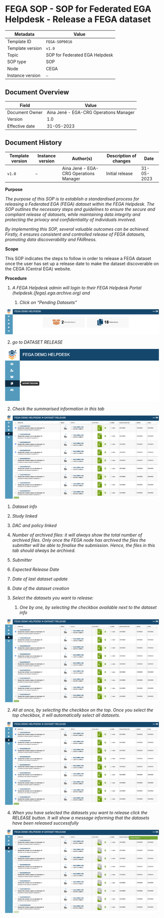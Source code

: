# FEGA SOP - SOP for Federated EGA Helpdesk - Release a FEGA dataset

| Metadata | Value |
| -- | -- |
| Template ID | `FEGA-SOP0016` |
| Template version | `v1.0` |
| Topic | SOP for Federated EGA Helpdesk |
| SOP type | SOP |
| Node | CEGA |
| Instance version | `—` |

## Document Overview

| Field | Value |
| -- | -- |
| Document Owner | Aina Jené - EGA-CRG Operations Manager |
| Version | 1.0 |
| Effective date | 31-05-2023 |

## Document History

| Template version | Instance version | Author(s) | Description of changes | Date |
| -- | -- | -- | -- | -- |
| `v1.0` | `—` | Aina Jené - EGA-CRG Operations Manager | Initial release | 31-05-2023 |

**Purpose**

*The purpose of this SOP is to establish a standardised process for
releasing a Federated EGA (FEGA) dataset within the FEGA Helpdesk. The
SOP outlines the necessary steps and guidelines to ensure the secure and
compliant release of datasets, while maintaining data integrity and
protecting the privacy and confidentiality of individuals involved.*

*By implementing this SOP, several valuable outcomes can be achieved.
Firstly, it ensures consistent and controlled release of FEGA datasets,
promoting data discoverability and FAIRness.*

**Scope**

This SOP indicates the steps to follow in order to release a FEGA
dataset once the user has set up a release date to make the dataset
discoverable on the CEGA (Central EGA) website.

**Procedure**

1.  *A FEGA Helpdesk admin will login to their FEGA Helpdesk Portal
    (helpdesk.{fega}.ega.archive.org) and*

    1.  *Click on “Pending Datasets”*

![ ](../docs/images/FEGA-SOP0016_image_1.png)

2.  *go to DATASET RELEASE*

![ ](../docs/images/FEGA-SOP0016_image_2.png)

2.  *Check the summarised information in this tab*

![ ](../docs/images/FEGA-SOP0016_image_5.png)

1.  *Dataset info*

2.  *Study linked*

3.  *DAC and policy linked*

4.  *Number of archived files: it will always show the total number of
    archived files. Only once the FEGA node has archived the files the
    submitter will be able to finalise the submission. Hence, the files
    in this tab should always be archived.*

5.  *Submitter*

6.  *Expected Release Date*

7.  *Date of last dataset update*

8.  *Date of the dataset creation*

<!-- -->

3.  *Select the datasets you want to release:*

    1.  *One by one, by selecting the checkbox available next to the
        dataset info*

![ ](../docs/images/FEGA-SOP0016_image_5.png)

2.  *All at once, by selecting the checkbox on the top. Once you select
    the top checkbox, it will automatically select all datasets.*

![ ](../docs/images/FEGA-SOP0016_image_3.png)

4.  *When you have selected the datasets you want to release click the
    RELEASE button. It will show a message informing that the datasets
    have been released successfully*

![ ](../docs/images/FEGA-SOP0016_image_4.png)
